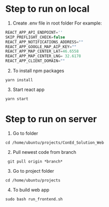 # Step to run on local
1. Create .env file in root folder
For example:
```javascript
REACT_APP_API_ENDPOINT=''
SKIP_PREFLIGHT_CHECK=false
REACT_APP_NOTIFICATIONS_ADDRESS=""
REACT_APP_GOOGLE_MAP_AIP_KEY=""
REACT_APP_MAP_CENTER_LAT=46.6558
REACT_APP_MAP_CENTER_LNG= 32.6178
REACT_APP_CLIENT_DOMAIN=""
```
2. To install npm packages
```
yarn install
```
3. Start react app
```
yarn start
```

# Step to run on server
1. Go to folder
```
cd /home/ubuntu/projects/ConEd_Solution_Web
```
2. Pull newest code from branch
```
 git pull origin *branch*
```

3. Go to project folder
```
cd /home/ubuntu/projects
```
4. To build web app
```
sudo bash run_frontend.sh
```

